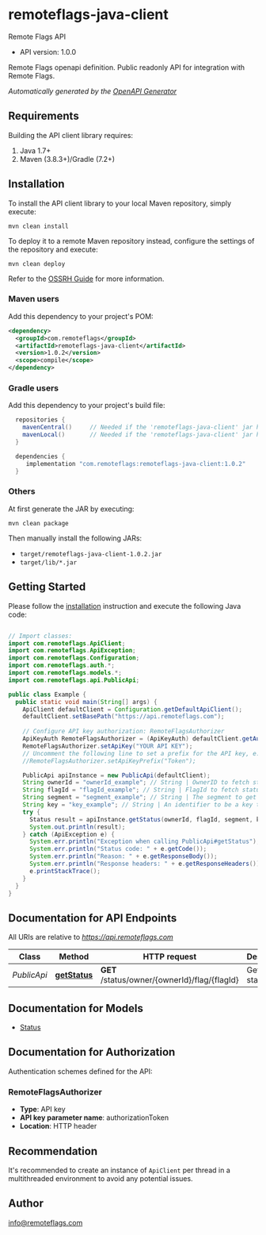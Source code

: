 # remoteflags-java-client

Remote Flags API
- API version: 1.0.0

Remote Flags openapi definition. Public readonly API for integration with Remote Flags.


*Automatically generated by the [OpenAPI Generator](https://openapi-generator.tech)*


## Requirements

Building the API client library requires:
1. Java 1.7+
2. Maven (3.8.3+)/Gradle (7.2+)

## Installation

To install the API client library to your local Maven repository, simply execute:

```shell
mvn clean install
```

To deploy it to a remote Maven repository instead, configure the settings of the repository and execute:

```shell
mvn clean deploy
```

Refer to the [OSSRH Guide](http://central.sonatype.org/pages/ossrh-guide.html) for more information.

### Maven users

Add this dependency to your project's POM:

```xml
<dependency>
  <groupId>com.remoteflags</groupId>
  <artifactId>remoteflags-java-client</artifactId>
  <version>1.0.2</version>
  <scope>compile</scope>
</dependency>
```

### Gradle users

Add this dependency to your project's build file:

```groovy
  repositories {
    mavenCentral()     // Needed if the 'remoteflags-java-client' jar has been published to maven central.
    mavenLocal()       // Needed if the 'remoteflags-java-client' jar has been published to the local maven repo.
  }

  dependencies {
     implementation "com.remoteflags:remoteflags-java-client:1.0.2"
  }
```

### Others

At first generate the JAR by executing:

```shell
mvn clean package
```

Then manually install the following JARs:

* `target/remoteflags-java-client-1.0.2.jar`
* `target/lib/*.jar`

## Getting Started

Please follow the [installation](#installation) instruction and execute the following Java code:

```java

// Import classes:
import com.remoteflags.ApiClient;
import com.remoteflags.ApiException;
import com.remoteflags.Configuration;
import com.remoteflags.auth.*;
import com.remoteflags.models.*;
import com.remoteflags.api.PublicApi;

public class Example {
  public static void main(String[] args) {
    ApiClient defaultClient = Configuration.getDefaultApiClient();
    defaultClient.setBasePath("https://api.remoteflags.com");
    
    // Configure API key authorization: RemoteFlagsAuthorizer
    ApiKeyAuth RemoteFlagsAuthorizer = (ApiKeyAuth) defaultClient.getAuthentication("RemoteFlagsAuthorizer");
    RemoteFlagsAuthorizer.setApiKey("YOUR API KEY");
    // Uncomment the following line to set a prefix for the API key, e.g. "Token" (defaults to null)
    //RemoteFlagsAuthorizer.setApiKeyPrefix("Token");

    PublicApi apiInstance = new PublicApi(defaultClient);
    String ownerId = "ownerId_example"; // String | OwnerID to fetch status for
    String flagId = "flagId_example"; // String | FlagId to fetch status for
    String segment = "segment_example"; // String | The segment to get status from. Required for multi-segment flags. For single segment flag skip this.
    String key = "key_example"; // String | An identifier to be a key to associate the status with. This is used on flag which status you need to be consistent after the first random generated. For always random status behavior skip this.
    try {
      Status result = apiInstance.getStatus(ownerId, flagId, segment, key);
      System.out.println(result);
    } catch (ApiException e) {
      System.err.println("Exception when calling PublicApi#getStatus");
      System.err.println("Status code: " + e.getCode());
      System.err.println("Reason: " + e.getResponseBody());
      System.err.println("Response headers: " + e.getResponseHeaders());
      e.printStackTrace();
    }
  }
}

```

## Documentation for API Endpoints

All URIs are relative to *https://api.remoteflags.com*

Class | Method | HTTP request | Description
------------ | ------------- | ------------- | -------------
*PublicApi* | [**getStatus**](docs/PublicApi.md#getStatus) | **GET** /status/owner/{ownerId}/flag/{flagId} | Get a flag status.


## Documentation for Models

 - [Status](docs/Status.md)


## Documentation for Authorization

Authentication schemes defined for the API:
### RemoteFlagsAuthorizer

- **Type**: API key
- **API key parameter name**: authorizationToken
- **Location**: HTTP header


## Recommendation

It's recommended to create an instance of `ApiClient` per thread in a multithreaded environment to avoid any potential issues.

## Author

info@remoteflags.com

